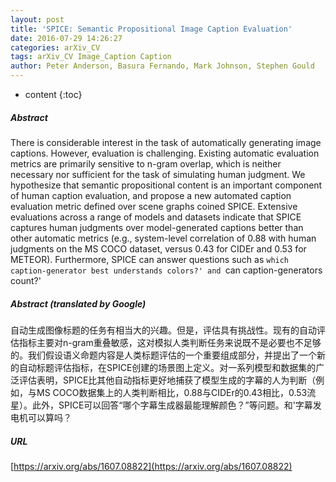 ```yaml
---
layout: post
title: 'SPICE: Semantic Propositional Image Caption Evaluation'
date: 2016-07-29 14:26:27
categories: arXiv_CV
tags: arXiv_CV Image_Caption Caption
author: Peter Anderson, Basura Fernando, Mark Johnson, Stephen Gould
---
```


* content
{:toc}

##### Abstract
There is considerable interest in the task of automatically generating image captions. However, evaluation is challenging. Existing automatic evaluation metrics are primarily sensitive to n-gram overlap, which is neither necessary nor sufficient for the task of simulating human judgment. We hypothesize that semantic propositional content is an important component of human caption evaluation, and propose a new automated caption evaluation metric defined over scene graphs coined SPICE. Extensive evaluations across a range of models and datasets indicate that SPICE captures human judgments over model-generated captions better than other automatic metrics (e.g., system-level correlation of 0.88 with human judgments on the MS COCO dataset, versus 0.43 for CIDEr and 0.53 for METEOR). Furthermore, SPICE can answer questions such as `which caption-generator best understands colors?' and `can caption-generators count?'

##### Abstract (translated by Google)
自动生成图像标题的任务有相当大的兴趣。但是，评估具有挑战性。现有的自动评估指标主要对n-gram重叠敏感，这对模拟人类判断任务来说既不是必要也不足够的。我们假设语义命题内容是人类标题评估的一个重要组成部分，并提出了一个新的自动标题评估指标，在SPICE创建的场景图上定义。对一系列模型和数据集的广泛评估表明，SPICE比其他自动指标更好地捕获了模型生成的字幕的人为判断（例如，与MS COCO数据集上的人类判断相比，0.88与CIDEr的0.43相比，0.53流星）。此外，SPICE可以回答“哪个字幕生成器最能理解颜色？”等问题。和'字幕发电机可以算吗？

##### URL
[https://arxiv.org/abs/1607.08822](https://arxiv.org/abs/1607.08822)

